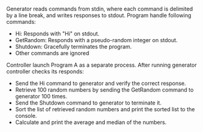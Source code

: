 Generator reads commands from stdin, where each command is delimited by a line break, and writes responses to stdout.
Program handle following commands:

- Hi: Responds with "Hi" on stdout.
- GetRandom: Responds with a pseudo-random integer on stdout.
- Shutdown: Gracefully terminates the program.
- Other commands are ignored

Controller launch Program A as a separate process.
After running generator controller checks its responds:

- Send the Hi command to generator and verify the correct response.
- Retrieve 100 random numbers by sending the GetRandom command to generator 100 times.
- Send the Shutdown command to generator to terminate it.
- Sort the list of retrieved random numbers and print the sorted list to the console.
- Calculate and print the average and median of the numbers.

